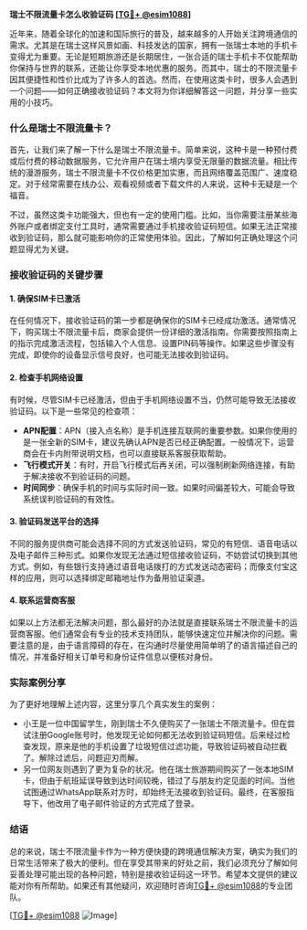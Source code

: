 **瑞士不限流量卡怎么收验证码 [[TG💪+ @esim1088](https://t.me/s/esim1088)]**

近年来，随着全球化的加速和国际旅行的普及，越来越多的人开始关注跨境通信的需求。尤其是在瑞士这样风景如画、科技发达的国家，拥有一张瑞士本地的手机卡变得尤为重要。无论是短期旅游还是长期居住，一张合适的瑞士手机卡不仅能帮助你保持与世界的联系，还能让你享受本地优惠的服务。而其中，瑞士的不限流量卡因其便捷性和性价比成为了许多人的首选。然而，在使用这类卡时，很多人会遇到一个问题——如何正确接收验证码？本文将为你详细解答这一问题，并分享一些实用的小技巧。

### 什么是瑞士不限流量卡？

首先，让我们来了解一下什么是瑞士不限流量卡。简单来说，这种卡是一种预付费或后付费的移动数据服务，它允许用户在瑞士境内享受无限量的数据流量。相比传统的漫游服务，瑞士不限流量卡不仅价格更加实惠，而且网络覆盖范围广、速度稳定。对于经常需要在线办公、观看视频或者下载文件的人来说，这种卡无疑是一个福音。

不过，虽然这类卡功能强大，但也有一定的使用门槛。比如，当你需要注册某些海外账户或者绑定支付工具时，通常需要通过手机接收验证码短信。如果无法正常接收到验证码，那么就可能影响你的正常使用体验。因此，了解如何正确处理这个问题显得尤为关键。

### 接收验证码的关键步骤

#### 1. 确保SIM卡已激活
在任何情况下，接收验证码的第一步都是确保你的SIM卡已经成功激活。通常情况下，购买瑞士不限流量卡后，商家会提供一份详细的激活指南。你需要按照指南上的指示完成激活流程，包括输入个人信息、设置PIN码等操作。如果这些步骤没有完成，即使你的设备显示信号良好，也可能无法接收到验证码。

#### 2. 检查手机网络设置
有时候，尽管SIM卡已经激活，但由于手机网络设置不当，仍然可能导致无法接收验证码。以下是一些常见的检查项：
- **APN配置**：APN（接入点名称）是手机连接互联网的重要参数。如果你使用的是一张全新的SIM卡，建议先确认APN是否已经正确配置。一般情况下，运营商会在卡内附带说明文档，也可以直接联系客服获取帮助。
- **飞行模式开关**：有时，开启飞行模式后再关闭，可以强制刷新网络连接，有助于解决接收不到验证码的问题。
- **时间同步**：确保手机的时间与实际时间一致。如果时间偏差较大，可能会导致系统误判验证码的有效性。

#### 3. 验证码发送平台的选择
不同的服务提供商可能会选择不同的方式发送验证码，常见的有短信、语音电话以及电子邮件三种形式。如果你发现无法通过短信接收验证码，不妨尝试切换到其他方式。例如，有些银行支持通过语音电话拨打的方式发送动态密码；而像支付宝这样的应用，则可以选择绑定邮箱地址作为备用验证渠道。

#### 4. 联系运营商客服
如果以上方法都无法解决问题，那么最好的办法就是直接联系瑞士不限流量卡的运营商客服。他们通常会有专业的技术支持团队，能够快速定位并解决你的问题。需要注意的是，由于语言障碍的存在，在沟通时尽量使用简单明了的语言描述自己的情况，并准备好相关订单号和身份证件信息以便核对身份。

### 实际案例分享

为了更好地理解上述内容，这里分享几个真实发生的案例：
- 小王是一位中国留学生，刚到瑞士不久便购买了一张瑞士不限流量卡。但在尝试注册Google账号时，他发现无论如何都无法收到验证码短信。后来经过检查发现，原来是他的手机设置了垃圾短信过滤功能，导致验证码被自动拦截了。解除过滤后，问题迎刃而解。
- 另一位网友则遇到了更为复杂的状况。他在瑞士旅游期间购买了一张本地SIM卡，但由于航班延误导致到达时间较晚，错过了与朋友约定见面的时间。当他试图通过WhatsApp联系对方时，却始终无法接收到验证码。最终，在客服指导下，他改用了电子邮件验证的方式完成了登录。

### 结语

总的来说，瑞士不限流量卡作为一种方便快捷的跨境通信解决方案，确实为我们的日常生活带来了极大的便利。但在享受其带来的好处之前，我们必须充分了解如何妥善处理可能出现的各种问题，特别是接收验证码这一环节。希望本文提供的建议能对你有所帮助。如果还有其他疑问，欢迎随时咨询[TG💪+ @esim1088](https://t.me/s/esim1088)的专业团队。

[[TG💪+ @esim1088](https://t.me/s/esim1088) ![Image](https://i.postimg.cc/4NQfJmqS/Snipaste-2025-05-13-00-14-12.png)]